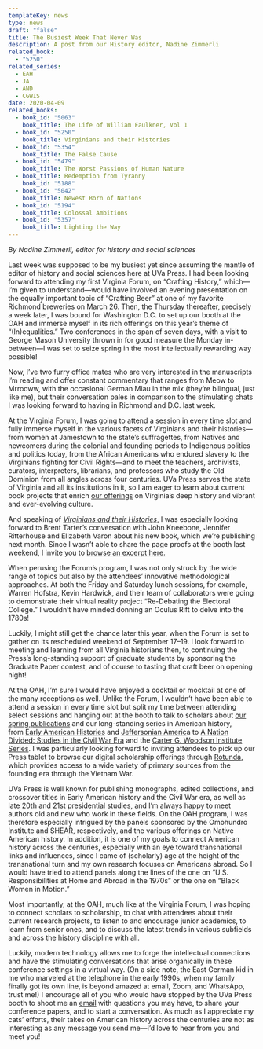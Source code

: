 ```yaml
---
templateKey: news
type: news
draft: "false"
title: The Busiest Week That Never Was
description: A post from our History editor, Nadine Zimmerli
related_book:
  - "5250"
related_series:
  - EAH
  - JA
  - AND
  - CGWIS
date: 2020-04-09
related_books:
  - book_id: "5063"
    book_title: The Life of William Faulkner, Vol 1
  - book_id: "5250"
    book_title: Virginians and their Histories
  - book_id: "5354"
    book_title: The False Cause
  - book_id: "5479"
    book_title: The Worst Passions of Human Nature
  - book_title: Redemption from Tyranny
    book_id: "5188"
  - book_id: "5042"
    book_title: Newest Born of Nations
  - book_id: "5194"
    book_title: Colossal Ambitions
  - book_id: "5357"
    book_title: Lighting the Way
---
```

*By Nadine Zimmerli, editor for history and social sciences*

Last week was supposed to be my busiest yet since assuming the mantle of editor of history and social sciences here at UVa Press. I had been looking forward to attending my first Virginia Forum, on “Crafting History,” which—I’m given to understand—would have involved an evening presentation on the equally important topic of “Crafting Beer” at one of my favorite Richmond breweries on March 26. Then, the Thursday thereafter, precisely a week later, I was bound for Washington D.C. to set up our booth at the OAH and immerse myself in its rich offerings on this year’s theme of “(In)equalities.” Two conferences in the span of seven days, with a visit to George Mason University thrown in for good measure the Monday in-between—I was set to seize spring in the most intellectually rewarding way possible!

Now, I’ve two furry office mates who are very interested in the manuscripts I’m reading and offer constant commentary that ranges from Meow to Mrrooww, with the occasional German Miau in the mix (they’re bilingual, just like me), but their conversation pales in comparison to the stimulating chats I was looking forward to having in Richmond and D.C. last week.

At the Virginia Forum, I was going to attend a session in every time slot and fully immerse myself in the various facets of Virginians and their histories—from women at Jamestown to the state’s suffragettes, from Natives and newcomers during the colonial and founding periods to Indigenous polities and politics today, from the African Americans who endured slavery to the Virginians fighting for Civil Rights—and to meet the teachers, archivists, curators, interpreters, librarians, and professors who study the Old Dominion from all angles across four centuries. UVa Press serves the state of Virginia and all its institutions in it, so I am eager to learn about current book projects that enrich [our offerings](https://www.upress.virginia.edu/subject/virginia-history-culture) on Virginia’s deep history and vibrant and ever-evolving culture.

And speaking of *[Virginians and their Histories](https://www.upress.virginia.edu/title/5250)*, I was especially looking forward to Brent Tarter’s conversation with John Kneebone, Jennifer Ritterhouse and Elizabeth Varon about his new book, which we’re publishing next month. Since I wasn’t able to share the page proofs at the booth last weekend, I invite you to [browse an excerpt here.](https://www.upress.virginia.edu/sites/default/files/blog/Tarter_excerpt.pdf)

When perusing the Forum’s program, I was not only struck by the wide range of topics but also by the attendees’ innovative methodological approaches. At both the Friday and Saturday lunch sessions, for example, Warren Hofstra, Kevin Hardwick, and their team of collaborators were going to demonstrate their virtual reality project “Re-Debating the Electoral College.” I wouldn’t have minded donning an Oculus Rift to delve into the 1780s!

Luckily, I might still get the chance later this year, when the Forum is set to gather on its rescheduled weekend of September 17–19. I look forward to meeting and learning from all Virginia historians then, to continuing the Press’s long-standing support of graduate students by sponsoring the Graduate Paper contest, and of course to tasting that craft beer on opening night!

At the OAH, I’m sure I would have enjoyed a cocktail or mocktail at one of the many receptions as well. Unlike the Forum, I wouldn’t have been able to attend a session in every time slot but split my time between attending select sessions and hanging out at the booth to talk to scholars about [our spring publications](https://www.upress.virginia.edu/sites/default/files/catalogs/spring20.pdf) and our long-standing series in American history, from [Early American Histories](https://www.upress.virginia.edu/series/early-american-histories) and [Jeffersonian Americ](https://www.upress.virginia.edu/series/jeffersonian-america)a to [A Nation Divided: Studies in the Civil War Era](https://www.upress.virginia.edu/series/nation-divided-studies-civil-war-era) and the [Carter G. Woodson Institute Series](https://www.upress.virginia.edu/series/carter-g-woodson-institute-series). I was particularly looking forward to inviting attendees to pick up our Press tablet to browse our digital scholarship offerings through [Rotunda](https://www.upress.virginia.edu/rotunda), which provides access to a wide variety of primary sources from the founding era through the Vietnam War.

UVa Press is well known for publishing monographs, edited collections, and crossover titles in Early American history and the Civil War era, as well as late 20th and 21st presidential studies, and I’m always happy to meet authors old and new who work in these fields. On the OAH program, I was therefore especially intrigued by the panels sponsored by the Omohundro Institute and SHEAR, respectively, and the various offerings on Native American history. In addition, it is one of my goals to connect American history across the centuries, especially with an eye toward transnational links and influences, since I came of (scholarly) age at the height of the transnational turn and my own research focuses on Americans abroad. So I would have tried to attend panels along the lines of the one on “U.S. Responsibilities at Home and Abroad in the 1970s” or the one on “Black Women in Motion.”

Most importantly, at the OAH, much like at the Virginia Forum, I was hoping to connect scholars to scholarship, to chat with attendees about their current research projects, to listen to and encourage junior academics, to learn from senior ones, and to discuss the latest trends in various subfields and across the history discipline with all.

Luckily, modern technology allows me to forge the intellectual connections and have the stimulating conversations that arise organically in these conference settings in a virtual way. (On a side note, the East German kid in me who marveled at the telephone in the early 1990s, when my family finally got its own line, is beyond amazed at email, Zoom, and WhatsApp, trust me!) I encourage all of you who would have stopped by the UVa Press booth to shoot me an [email](mailto:nizimmerli@virginia.edu) with questions you may have, to share your conference papers, and to start a conversation. As much as I appreciate my cats’ efforts, their takes on American history across the centuries are not as interesting as any message you send me—I’d love to hear from you and meet you!
